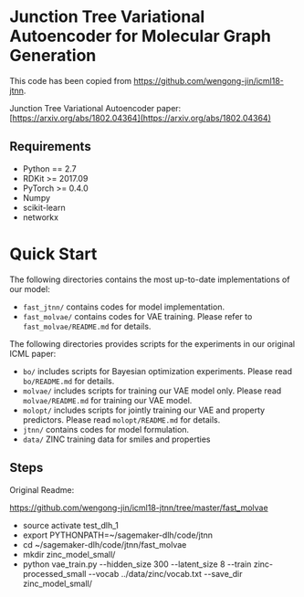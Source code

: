 # Junction Tree Variational Autoencoder for Molecular Graph Generation

This code has been copied from https://github.com/wengong-jin/icml18-jtnn.

Junction Tree Variational Autoencoder paper: [https://arxiv.org/abs/1802.04364](https://arxiv.org/abs/1802.04364)


## Requirements
* Python == 2.7
* RDKit >= 2017.09
* PyTorch >= 0.4.0
* Numpy
* scikit-learn
* networkx

# Quick Start
The following directories contains the most up-to-date implementations of our model:
* `fast_jtnn/` contains codes for model implementation.
* `fast_molvae/` contains codes for VAE training. Please refer to `fast_molvae/README.md` for details.

The following directories provides scripts for the experiments in our original ICML paper:
* `bo/` includes scripts for Bayesian optimization experiments. Please read `bo/README.md` for details.
* `molvae/` includes scripts for training our VAE model only. Please read `molvae/README.md` for training our VAE model.
* `molopt/` includes scripts for jointly training our VAE and property predictors. Please read `molopt/README.md` for details.
* `jtnn/` contains codes for model formulation.
* `data/` ZINC training data for smiles and properties

## Steps

Original Readme:

https://github.com/wengong-jin/icml18-jtnn/tree/master/fast_molvae

* source activate test_dlh_1
* export PYTHONPATH=~/sagemaker-dlh/code/jtnn
* cd ~/sagemaker-dlh/code/jtnn/fast_molvae
* mkdir zinc_model_small/
* python vae_train.py  --hidden_size 300 --latent_size 8 --train zinc-processed_small --vocab ../data/zinc/vocab.txt --save_dir zinc_model_small/
